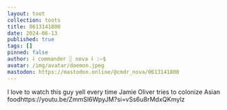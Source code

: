 ```yaml
---
layout: toot
collection: toots
title: 0613141800
date: 2024-06-13
published: true
tags: []
pinned: false
author: ⸸ commander ░ nova ⸸ :~$
avatar: /img/avatar/daemon.jpeg
mastodon: https://mastodon.online/@cmdr_nova/0613141800
---
```


I love to watch this guy yell every time Jamie Oliver tries to colonize Asian foodhttps://youtu.be/ZmmSl6WpyJM?si=vSs6u8rMdxQKmylz
